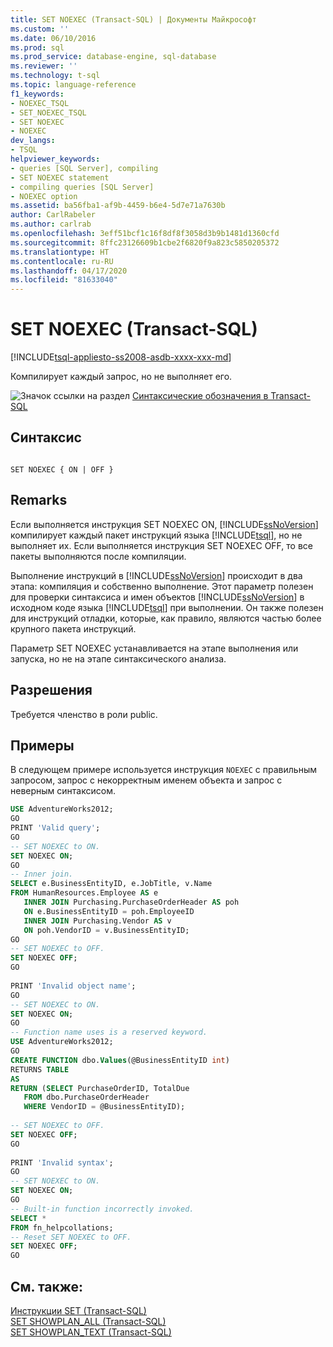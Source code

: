 ```yaml
---
title: SET NOEXEC (Transact-SQL) | Документы Майкрософт
ms.custom: ''
ms.date: 06/10/2016
ms.prod: sql
ms.prod_service: database-engine, sql-database
ms.reviewer: ''
ms.technology: t-sql
ms.topic: language-reference
f1_keywords:
- NOEXEC_TSQL
- SET_NOEXEC_TSQL
- SET NOEXEC
- NOEXEC
dev_langs:
- TSQL
helpviewer_keywords:
- queries [SQL Server], compiling
- SET NOEXEC statement
- compiling queries [SQL Server]
- NOEXEC option
ms.assetid: ba56fba1-af9b-4459-b6e4-5d7e71a7630b
author: CarlRabeler
ms.author: carlrab
ms.openlocfilehash: 3eff51bcf1c16f8df8f3058d3b9b1481d1360cfd
ms.sourcegitcommit: 8ffc23126609b1cbe2f6820f9a823c5850205372
ms.translationtype: HT
ms.contentlocale: ru-RU
ms.lasthandoff: 04/17/2020
ms.locfileid: "81633040"
---
```

# <a name="set-noexec-transact-sql"></a>SET NOEXEC (Transact-SQL)
[!INCLUDE[tsql-appliesto-ss2008-asdb-xxxx-xxx-md](../../includes/tsql-appliesto-ss2008-asdb-xxxx-xxx-md.md)]

  Компилирует каждый запрос, но не выполняет его.  
  
 ![Значок ссылки на раздел](../../database-engine/configure-windows/media/topic-link.gif "Значок ссылки на раздел") [Синтаксические обозначения в Transact-SQL](../../t-sql/language-elements/transact-sql-syntax-conventions-transact-sql.md)  
  
## <a name="syntax"></a>Синтаксис  
  
```syntaxsql
  
SET NOEXEC { ON | OFF }  
```  
  
## <a name="remarks"></a>Remarks  
 Если выполняется инструкция SET NOEXEC ON, [!INCLUDE[ssNoVersion](../../includes/ssnoversion-md.md)] компилирует каждый пакет инструкций языка [!INCLUDE[tsql](../../includes/tsql-md.md)], но не выполняет их. Если выполняется инструкция SET NOEXEC OFF, то все пакеты выполняются после компиляции.  
  
 Выполнение инструкций в [!INCLUDE[ssNoVersion](../../includes/ssnoversion-md.md)] происходит в два этапа: компиляция и собственно выполнение. Этот параметр полезен для проверки синтаксиса и имен объектов [!INCLUDE[ssNoVersion](../../includes/ssnoversion-md.md)] в исходном коде языка [!INCLUDE[tsql](../../includes/tsql-md.md)] при выполнении. Он также полезен для инструкций отладки, которые, как правило, являются частью более крупного пакета инструкций.  
  
 Параметр SET NOEXEC устанавливается на этапе выполнения или запуска, но не на этапе синтаксического анализа.  
  
## <a name="permissions"></a>Разрешения  
 Требуется членство в роли public.  
  
## <a name="examples"></a>Примеры  
 В следующем примере используется инструкция `NOEXEC` с правильным запросом, запрос с некорректным именем объекта и запрос с неверным синтаксисом.  
  
```sql
USE AdventureWorks2012;  
GO  
PRINT 'Valid query';  
GO  
-- SET NOEXEC to ON.  
SET NOEXEC ON;  
GO  
-- Inner join.  
SELECT e.BusinessEntityID, e.JobTitle, v.Name  
FROM HumanResources.Employee AS e   
   INNER JOIN Purchasing.PurchaseOrderHeader AS poh  
   ON e.BusinessEntityID = poh.EmployeeID  
   INNER JOIN Purchasing.Vendor AS v  
   ON poh.VendorID = v.BusinessEntityID;  
GO  
-- SET NOEXEC to OFF.  
SET NOEXEC OFF;  
GO  
  
PRINT 'Invalid object name';  
GO  
-- SET NOEXEC to ON.  
SET NOEXEC ON;  
GO  
-- Function name uses is a reserved keyword.  
USE AdventureWorks2012;  
GO  
CREATE FUNCTION dbo.Values(@BusinessEntityID int)  
RETURNS TABLE  
AS  
RETURN (SELECT PurchaseOrderID, TotalDue  
   FROM dbo.PurchaseOrderHeader  
   WHERE VendorID = @BusinessEntityID);  
  
-- SET NOEXEC to OFF.  
SET NOEXEC OFF;  
GO  
  
PRINT 'Invalid syntax';  
GO  
-- SET NOEXEC to ON.  
SET NOEXEC ON;  
GO  
-- Built-in function incorrectly invoked.  
SELECT *  
FROM fn_helpcollations;  
-- Reset SET NOEXEC to OFF.  
SET NOEXEC OFF;  
GO  
```  
  
## <a name="see-also"></a>См. также:  
 [Инструкции SET (Transact-SQL)](../../t-sql/statements/set-statements-transact-sql.md)   
 [SET SHOWPLAN_ALL (Transact-SQL)](../../t-sql/statements/set-showplan-all-transact-sql.md)   
 [SET SHOWPLAN_TEXT (Transact-SQL)](../../t-sql/statements/set-showplan-text-transact-sql.md)  
  
  
